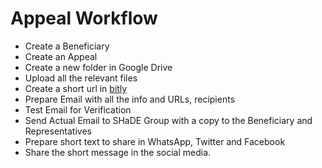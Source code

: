 # Appeal Workflow 

* Create a Beneficiary
* Create an Appeal
* Create a new folder in Google Drive
* Upload all the relevant files
* Create a short url in [bitly](http://bitly.com)
* Prepare Email with all the info and URLs, recipients
* Test Email for Verification
* Send Actual Email to SHaDE Group with a copy to the Beneficiary and Representatives
* Prepare short text to share in WhatsApp, Twitter and Facebook
* Share the short message in the social media.